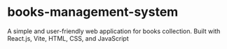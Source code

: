 # books-management-system
A simple and user-friendly web application for books collection. Built with React.js, Vite, HTML, CSS, and JavaScript
